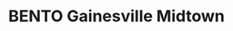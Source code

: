 ---
layout: place
title: "BENTO Gainesville Midtown"
permalink: /florida/gainesville/bento-gainesville-midtown.html
stateAbbr: FL
stateName: Florida
cityName: Gainesville
seo:
  name: "BENTO Gainesville Midtown"
  type: Restaurant
  links: null
description: "BENTO Gainesville Midtown serves delicious sushi in Gainesville, Florida. Try fresh Japanese dishes for a great dining experience. "
place_id: ChIJgftRhg6j6IgRFeaNMkyW-ME
photos:
  - name: >-
      places/ChIJgftRhg6j6IgRFeaNMkyW-ME/photos/AeeoHcJ3W5Zamp0W6KH5-ok-eRVGVngc4PfoYMj7SYN7wtvXIW7j_B5xHMWHnazKCDABnwA4A-E2z7E6EJFRnkO4HdZtPs4wGnHWD-_pmrUbtZNeDP5wgxATV1JUyh9vvk8IXE-_7kWYymU3UNHKkoFdidc0kFaSQej3eUtrFeeA6v-jbjjnKNtegiSws7QsE90dFLfal42TPtLET49JZMQsUZpJd1XSjoIBBcfyz5cSGASKqSbShhfySzx3b39dcIVagGC2u1D9bTXOWpM__bfuxnCiywSxL0wCVSy3rd_fbsXn-g
    widthPx: 800
    heightPx: 683
    authorAttributions:
      - displayName: BENTO Gainesville Midtown
        uri: https://maps.google.com/maps/contrib/110104965592979148967
        photoUri: >-
          https://lh3.googleusercontent.com/a-/ALV-UjUdNpsAwv9t2iLbXLcz1SrBZN-dLfoq3vOWroFqwAICzWyfg60I=s100-p-k-no-mo
    flagContentUri: >-
      https://www.google.com/local/imagery/report/?cb_client=maps_api_places.places_api&image_key=!1e10!2sAF1QipO4zlmKuQxdKoADFS_01KIuFnKCjrUlPh6AkrIE&hl=en-US
    googleMapsUri: >-
      https://www.google.com/maps/place//data=!3m4!1e2!3m2!1sAF1QipO4zlmKuQxdKoADFS_01KIuFnKCjrUlPh6AkrIE!2e10!4m2!3m1!1s0x88e8a30e8651fb81:0xc1f8964c328de615
  - name: >-
      places/ChIJgftRhg6j6IgRFeaNMkyW-ME/photos/AeeoHcKU7OQU-DAfV8Ij7737cSR5kh41ZA6OvOF8YfOcZRaj6Abg1MnVOFMw8C0XTBrtDtJqhF-Q7yJBz4lbjtl5Ttosw8NEXoOv_8P1Iwy5Dtg8I8USOZHoLoXcEUa71NNmmL1ekqKb3MzLPZBcYwKR3q9I5n15gri1RPzrgeFZ2VKnnWROttoxTMEONPgggn4hEQwEqFajoBdsFeiKkwLngEPX2xP1pn6LAXx3cb6m-ua-7C_QRRxGxj5rPUzy3k8-c4bQo0Y4eenRSva_HybcF05lCJJnhrzSJtfncuYqfuIM5g
    widthPx: 3307
    heightPx: 3307
    authorAttributions:
      - displayName: BENTO Gainesville Midtown
        uri: https://maps.google.com/maps/contrib/110104965592979148967
        photoUri: >-
          https://lh3.googleusercontent.com/a-/ALV-UjUdNpsAwv9t2iLbXLcz1SrBZN-dLfoq3vOWroFqwAICzWyfg60I=s100-p-k-no-mo
    flagContentUri: >-
      https://www.google.com/local/imagery/report/?cb_client=maps_api_places.places_api&image_key=!1e10!2sAF1QipNvrXO0tq0xqEJoi_2rL51W3eWi4TIUyzOizJun&hl=en-US
    googleMapsUri: >-
      https://www.google.com/maps/place//data=!3m4!1e2!3m2!1sAF1QipNvrXO0tq0xqEJoi_2rL51W3eWi4TIUyzOizJun!2e10!4m2!3m1!1s0x88e8a30e8651fb81:0xc1f8964c328de615
  - name: >-
      places/ChIJgftRhg6j6IgRFeaNMkyW-ME/photos/AeeoHcLL7_PhIRAGweqhdfrjjjLLSCwoO5aV18FxVyqY1A6qg40BV6605legNsNrYYZtAEhX8DOvL6wN3Og6EDMrR0hI2J4rmIUbWsTGS5KQA8V4QZkHK9gpOghAyKfEHarm-cpxrkSNJBe12FEq_IPP-z2teFNHHJA8XnX5WieiiIxhphveToSw-WoY3s7CCGqBkbg-Im7QzZ53uvkexn9MoEFSiw5M5Ew_F6BM2SsYsB6KTR_Ifg5ZAyD77eHKByCra0xMootsFAqcajIkL4L5F8DEaBE_8zpCgzsUpR4urInCuQ
    widthPx: 2500
    heightPx: 1667
    authorAttributions:
      - displayName: BENTO Gainesville Midtown
        uri: https://maps.google.com/maps/contrib/110104965592979148967
        photoUri: >-
          https://lh3.googleusercontent.com/a-/ALV-UjUdNpsAwv9t2iLbXLcz1SrBZN-dLfoq3vOWroFqwAICzWyfg60I=s100-p-k-no-mo
    flagContentUri: >-
      https://www.google.com/local/imagery/report/?cb_client=maps_api_places.places_api&image_key=!1e10!2sAF1QipMt8nrIugMukseZF2Ask1rFcluzfMh2D4BcLH-1&hl=en-US
    googleMapsUri: >-
      https://www.google.com/maps/place//data=!3m4!1e2!3m2!1sAF1QipMt8nrIugMukseZF2Ask1rFcluzfMh2D4BcLH-1!2e10!4m2!3m1!1s0x88e8a30e8651fb81:0xc1f8964c328de615
  - name: >-
      places/ChIJgftRhg6j6IgRFeaNMkyW-ME/photos/AeeoHcIlBZuageUalmQ7j6_8yJyJGuqAgA5Av_-3XANz7taCXI-XM-bLQDY3Z177htl2zV-QBXQh0M7mYKOShRnQ8-ypXmgA8ng2IhVBLCBnZuGhZC3Sie10gerTcPyTtJ2dPyvOW_wpZZszFugKwARIPc0OofAQ8hwU-pjGWKLRzUOfac4ZFpuTEvKCAuTDwK1mA5WxwabIV5ox5qjXWBpC7yOJp3MOyuoAvcItUygW_cgYnMavTjlgxEr1zP_9DUIkX5MpM22pr_GDX912-hxY0yXQQGclDu4e7FMzPZtjHKqK4oVkG9SePH4cjN-qN82F_gmDfs7nT1eEtF8HfQ6zasmUzaSUJCxVBVM9QSSTVGxJyYsexaAhHgHGj7xKEDFOYynHwqqWbCLd5rRQODL0wPrhhER2KSYgAKDlDkuCdj0V2vI
    widthPx: 3072
    heightPx: 2872
    authorAttributions:
      - displayName: Leon Luis Medado
        uri: https://maps.google.com/maps/contrib/103130296572909391660
        photoUri: >-
          https://lh3.googleusercontent.com/a-/ALV-UjWOibkU8UHZuXka1fZOa28mYpDaZTzZ60OCFgEkLgBgwY-QQRrEKw=s100-p-k-no-mo
    flagContentUri: >-
      https://www.google.com/local/imagery/report/?cb_client=maps_api_places.places_api&image_key=!1e10!2sCIHM0ogKEICAgIC9hqH7rwE&hl=en-US
    googleMapsUri: >-
      https://www.google.com/maps/place//data=!3m4!1e2!3m2!1sCIHM0ogKEICAgIC9hqH7rwE!2e10!4m2!3m1!1s0x88e8a30e8651fb81:0xc1f8964c328de615
  - name: >-
      places/ChIJgftRhg6j6IgRFeaNMkyW-ME/photos/AeeoHcImGMy-92OgtIINdVAKZGvLvLRfH8I_Tcr5sLHuiCRBRFFx3Pw39qhHx-cFVhHAj25L1wp-ogjpjR2-7DXUTZmRqKMvFTnX89zFwkzhMF18gmbwpAbvnVo8MdLB1DOh8DbIvFyBpMPeG-cZnvTY2S3LEIyNyBOJZXZ7pQPhJaAoCoKs1fX4a2YpXHMiZEHLxeaK1D2TADUEfTh7h2gCht_gBjTeW7c7Oun5NKj-gMVJfvRTCtOUMELJazMExZWGBxxolPHLpfkk9qeUxXJLn6wZFtGNbwWgZD-UubRqxm2v_A
    widthPx: 3212
    heightPx: 3212
    authorAttributions:
      - displayName: BENTO Gainesville Midtown
        uri: https://maps.google.com/maps/contrib/110104965592979148967
        photoUri: >-
          https://lh3.googleusercontent.com/a-/ALV-UjUdNpsAwv9t2iLbXLcz1SrBZN-dLfoq3vOWroFqwAICzWyfg60I=s100-p-k-no-mo
    flagContentUri: >-
      https://www.google.com/local/imagery/report/?cb_client=maps_api_places.places_api&image_key=!1e10!2sAF1QipMR5Li8q09OHb9fSNOlvNMGxhnOH_ofd8WsCOL6&hl=en-US
    googleMapsUri: >-
      https://www.google.com/maps/place//data=!3m4!1e2!3m2!1sAF1QipMR5Li8q09OHb9fSNOlvNMGxhnOH_ofd8WsCOL6!2e10!4m2!3m1!1s0x88e8a30e8651fb81:0xc1f8964c328de615
  - name: >-
      places/ChIJgftRhg6j6IgRFeaNMkyW-ME/photos/AeeoHcL38hDwL1ceifUDR-Q5Z7rweZX07AMYTuaFOIptQn-hkSnKYb1ZLHJyDPuLTRnf_wzTEJ-oaYXorhutlWZYbpVUvy59YSXsEzEp3dpIXftoEUPsuYcOojM3WP3Y9o0gFTi79HpO-YpwMsYNrfG7C0S0CnpiCmo-5NOzeEh7H3dn6mplxBWEUenGGi0dJaGkXyUPqeKHQevgoNiWNVsVB4sx_VPPiQYbwYIMyiwvRCVX3Z7ubVoXntIS5DHaebR-JgucC0DPjyvuP7Ts77l0kqKxokpuKfU128moLW2ue5gQiN5HwkCAGRaENUGo85e8bMDzLNjn-w-5nPVdib4DN7kRhbxpFSVciNMkoaqZHLLwkG16aGz3P-uOj-6eLb0AJsHfIqvuCgOgUlQjwD3HIQuE5qDvAVVGlsahLoM69PEioASw
    widthPx: 3000
    heightPx: 4000
    authorAttributions:
      - displayName: Shaun Fidler
        uri: https://maps.google.com/maps/contrib/103552468971472025223
        photoUri: >-
          https://lh3.googleusercontent.com/a-/ALV-UjWadIg_9Gpw9DNh9Ioi5Q_e-SXW-GCENCaJlLKCI1BEegF1-XtTow=s100-p-k-no-mo
    flagContentUri: >-
      https://www.google.com/local/imagery/report/?cb_client=maps_api_places.places_api&image_key=!1e10!2sCIHM0ogKEICAgICu5cjZmwE&hl=en-US
    googleMapsUri: >-
      https://www.google.com/maps/place//data=!3m4!1e2!3m2!1sCIHM0ogKEICAgICu5cjZmwE!2e10!4m2!3m1!1s0x88e8a30e8651fb81:0xc1f8964c328de615
  - name: >-
      places/ChIJgftRhg6j6IgRFeaNMkyW-ME/photos/AeeoHcJUDsgJdOS865zVy1JT0OfedSlW92FoTQa44M1OBqPWvR0VD3n4zshdeXLH0SJZpp9Vmt5oj9JWVsKQBCBwdzpTMln700x4ZmOVdW2EvZn-Lz38dapFTGMUVlOhxq3HwtQ0_13-rsTMWKNA6yBejum6NQhsxcIfIIuunSLfqrSuKzfiON3xcNlxFLDnp8ItKdS2Qf6aSbxP3t9XZ6a3ziELu_G2WVLQG9duxgEwKhdUt3uRk25lFZuGtBcwsSQexUxajNYjCHfew4lXG-rDhkWxnx_3kAl1qqAt4Tx3UHtu2A
    widthPx: 3200
    heightPx: 4800
    authorAttributions:
      - displayName: BENTO Gainesville Midtown
        uri: https://maps.google.com/maps/contrib/110104965592979148967
        photoUri: >-
          https://lh3.googleusercontent.com/a-/ALV-UjUdNpsAwv9t2iLbXLcz1SrBZN-dLfoq3vOWroFqwAICzWyfg60I=s100-p-k-no-mo
    flagContentUri: >-
      https://www.google.com/local/imagery/report/?cb_client=maps_api_places.places_api&image_key=!1e10!2sAF1QipOaMrW9XWZiXcVyNsIvugjKywA0hde8AwZI1sex&hl=en-US
    googleMapsUri: >-
      https://www.google.com/maps/place//data=!3m4!1e2!3m2!1sAF1QipOaMrW9XWZiXcVyNsIvugjKywA0hde8AwZI1sex!2e10!4m2!3m1!1s0x88e8a30e8651fb81:0xc1f8964c328de615
  - name: >-
      places/ChIJgftRhg6j6IgRFeaNMkyW-ME/photos/AeeoHcK0NFcdw7CbL9p4tTGk7lY6EZ1pWe8CbfaA_GOYGE-5y-DtPjzrlX9ReSgaSYP8kN_HTK7KGLoFxEoeyA-lDoVm0KjQUzkj7DkNjqv7ayujlnsnxRacFIm3r7eikD8IOOmgvnZ8s8APqQKGB0k8Yd-dVCLS5lxk4c23GUw27Q7qdDZyVX0BY06rwWyNyh04k-chmdjuHq3ZR_hVnDOZ-u-rvF-cDf2IFZXiWlRmYq-a-y09HgV5MV_PTtbGvYbFW0l7CKGlrdDr9OWm8z1wv0QtzzNqoLYd0V78KyjaXUs2ZPynlA2BtkjK-8NonMnt5_6jwT7qw203SZlJHf1xIyyZAQsoh2rSWZzZlxK-LftZPdxL4d_1w73yL37nCFLmhQ6Mks40JPzAHRI_dfHnph19vRH93M4uJdpyR9C7-P38BG7z
    widthPx: 1079
    heightPx: 1440
    authorAttributions:
      - displayName: Soo Yon Ryu (ryusu)
        uri: https://maps.google.com/maps/contrib/113595204183184876257
        photoUri: >-
          https://lh3.googleusercontent.com/a-/ALV-UjUhkQ-ULHDbRKwUwvgHYo9Nsi8W7YN5ppr-48qgB4642TkB7ziLCQ=s100-p-k-no-mo
    flagContentUri: >-
      https://www.google.com/local/imagery/report/?cb_client=maps_api_places.places_api&image_key=!1e10!2sCIHM0ogKEICAgIC24dnk6QE&hl=en-US
    googleMapsUri: >-
      https://www.google.com/maps/place//data=!3m4!1e2!3m2!1sCIHM0ogKEICAgIC24dnk6QE!2e10!4m2!3m1!1s0x88e8a30e8651fb81:0xc1f8964c328de615
  - name: >-
      places/ChIJgftRhg6j6IgRFeaNMkyW-ME/photos/AeeoHcL-fNLsbUCMUXSa6diihfhpLDlmbGdz87J8KwKD6an5N4Z1N-hqDkoVs4Dp-JqE5S-sk4XYjFPNgFi8vb1fdVD06M-OfZoHB3FThrIuw_Uow7DKx3eg5Awm6zDpwoes7CYrBlfAUj8367v6_VJk8KvF6fhedcjrcw_fcZnrwWdjg0Kh3kU31rl8f00R6LXCe49WRn3EbiuTYQyZBohV54fgNBObiJ2xViTOIVvtM6mhqDZFYOpaogdV8TfwMMWD8eH1DymhGWm3pU0DMIsbEH8Y5gndM0gbKehdiHQ3Rn5uRbj59DpPtUk4iGKsbckftQUXUQeD7B-V1cStZ_MvBeOtj7HVTzvj2ou9xHz6E4alMLdCJ6tXE0a4-3Ddk6Ho5QWF3lWarxHlaTLdEPLO7L9xILhhtP5qV9XnvtxbDl-siY-1
    widthPx: 1816
    heightPx: 4032
    authorAttributions:
      - displayName: mayur sai
        uri: https://maps.google.com/maps/contrib/104644348777425764925
        photoUri: >-
          https://lh3.googleusercontent.com/a/ACg8ocIm61fsbxQWI6fjMq2Xg8mN05rR5aTPTL4NXr3aQhnGCrKK5w=s100-p-k-no-mo
    flagContentUri: >-
      https://www.google.com/local/imagery/report/?cb_client=maps_api_places.places_api&image_key=!1e10!2sCIHM0ogKEICAgIDZpqHyogE&hl=en-US
    googleMapsUri: >-
      https://www.google.com/maps/place//data=!3m4!1e2!3m2!1sCIHM0ogKEICAgIDZpqHyogE!2e10!4m2!3m1!1s0x88e8a30e8651fb81:0xc1f8964c328de615
  - name: >-
      places/ChIJgftRhg6j6IgRFeaNMkyW-ME/photos/AeeoHcJAk6So_AF19WHLb98lKbHsJpOCNE--lNilVwK25o84G2YiiFTXT-hXfRZ4Icfqh8h-cIjc0idIFdrUcBeFjWEXfEhiA_8FaqZ1Qlt8ALXXKAU_9h3VJ97HrWegzNA-0asrSNJIxGys9_marv25jggWOFxQ6h-AMmu1s-c6acKF4C0VSflrpfn58EahIWut-XE59g_6ykZ_3URMMlkJQ9DLEEnl8w9EJjVrM3k5WS-zvVEgJzEShXk9-3HjOW0J0iDgVVOQQ_fFxea7y6iG3geGZihd9j4_lMqDQHONxA0nBY13xoWubLA3QntBl41mZwUFliyGdYmK3sg-LLeTTt3SEIpnQYjPdsPWQXjZebyiO00IhooCN6q876Mq1yhhywYe6_gbpJDW39ZOeVhPb7oL3ezPd_kZZQGj4M86jOE
    widthPx: 3072
    heightPx: 4080
    authorAttributions:
      - displayName: Leon Luis Medado
        uri: https://maps.google.com/maps/contrib/103130296572909391660
        photoUri: >-
          https://lh3.googleusercontent.com/a-/ALV-UjWOibkU8UHZuXka1fZOa28mYpDaZTzZ60OCFgEkLgBgwY-QQRrEKw=s100-p-k-no-mo
    flagContentUri: >-
      https://www.google.com/local/imagery/report/?cb_client=maps_api_places.places_api&image_key=!1e10!2sCIHM0ogKEICAgIC9hqHfPg&hl=en-US
    googleMapsUri: >-
      https://www.google.com/maps/place//data=!3m4!1e2!3m2!1sCIHM0ogKEICAgIC9hqHfPg!2e10!4m2!3m1!1s0x88e8a30e8651fb81:0xc1f8964c328de615
address: 150 NW 13th St Suite 60, Gainesville, FL 32601, USA
street: 150 NW 13th St Suite 60
city: Gainesville
state: FL
zip: '32601'
country: USA
neighborhood: University Park
latitude: '29.653287'
longitude: '-82.339442'
accessibility_options:
  wheelchairAccessibleParking: true
  wheelchairAccessibleEntrance: true
  wheelchairAccessibleRestroom: true
  wheelchairAccessibleSeating: true
business_status: OPERATIONAL
name: BENTO Gainesville Midtown
google_maps_links:
  directionsUri: >-
    https://www.google.com/maps/dir//''/data=!4m7!4m6!1m1!4e2!1m2!1m1!1s0x88e8a30e8651fb81:0xc1f8964c328de615!3e0
  placeUri: https://maps.google.com/?cid=13977086697554175509
  writeAReviewUri: >-
    https://www.google.com/maps/place//data=!4m3!3m2!1s0x88e8a30e8651fb81:0xc1f8964c328de615!12e1
  reviewsUri: >-
    https://www.google.com/maps/place//data=!4m4!3m3!1s0x88e8a30e8651fb81:0xc1f8964c328de615!9m1!1b1
  photosUri: >-
    https://www.google.com/maps/place//data=!4m3!3m2!1s0x88e8a30e8651fb81:0xc1f8964c328de615!10e5
primary_type: Asian Restaurant
opening_hours:
  regular: null
  current: null
secondary_opening_hours:
  regular:
    weekdayDescriptions: null
    type: null
  current:
    weekdayDescriptions: null
    type: null
phone: null
price_level: null
price_range: null
rating: null
rating_count: 0
website: null
reviews: null
parking_options: null
payment_options: null
allow_dogs: null
curbside_pickup: null
delivery: null
dine_in: null
good_for_children: null
good_for_groups: null
good_for_sports: null
live_music: null
menu_for_children: null
outdoor_seating: null
reservable: null
restroom: null
serves_beer: null
serves_breakfast: null
serves_brunch: null
serves_cocktails: null
serves_coffee: null
serves_dinner: null
serves_dessert: null
serves_lunch: null
serves_vegetarian_food: null
serves_wine: null
takeout: null
summary: null

---